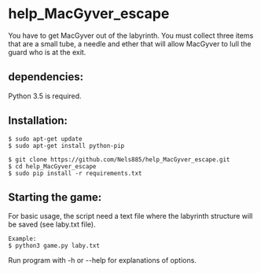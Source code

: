 # help_MacGyver_escape

You have to get MacGyver out of the labyrinth.
You must collect three items that are a small tube,
a needle and ether that will allow MacGyver to lull
the guard who is at the exit.

## dependencies:
Python 3.5 is required.

## Installation:

    $ sudo apt-get update
    $ sudo apt-get install python-pip

    $ git clone https://github.com/Nels885/help_MacGyver_escape.git
    $ cd help_MacGyver_escape
    $ sudo pip install -r requirements.txt
    
## Starting the game:
For basic usage, the script need a text file where 
the labyrinth structure will be saved (see laby.txt file).

    Example:
    $ python3 game.py laby.txt
    
Run program with -h or --help for explanations of options.